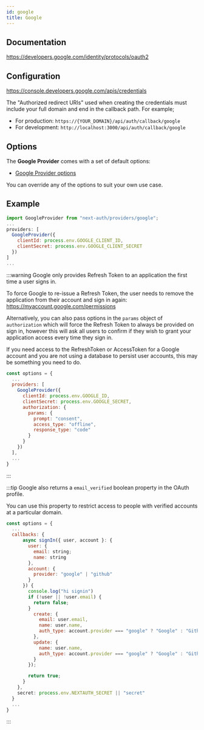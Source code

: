 ```yaml
---
id: google
title: Google
---
```


## Documentation

https://developers.google.com/identity/protocols/oauth2

## Configuration

https://console.developers.google.com/apis/credentials

The "Authorized redirect URIs" used when creating the credentials must include your full domain and end in the callback path. For example;

- For production: `https://{YOUR_DOMAIN}/api/auth/callback/google`
- For development: `http://localhost:3000/api/auth/callback/google`

## Options

The **Google Provider** comes with a set of default options:

- [Google Provider options](https://github.com/nextauthjs/next-auth/blob/v4/packages/next-auth/src/providers/google.ts)

You can override any of the options to suit your own use case.

## Example

```js
import GoogleProvider from "next-auth/providers/google";
...
providers: [
  GoogleProvider({
    clientId: process.env.GOOGLE_CLIENT_ID,
    clientSecret: process.env.GOOGLE_CLIENT_SECRET
  })
]
...
```

:::warning
Google only provides Refresh Token to an application the first time a user signs in.

To force Google to re-issue a Refresh Token, the user needs to remove the application from their account and sign in again:
https://myaccount.google.com/permissions

Alternatively, you can also pass options in the `params` object of `authorization` which will force the Refresh Token to always be provided on sign in, however this will ask all users to confirm if they wish to grant your application access every time they sign in.

If you need access to the RefreshToken or AccessToken for a Google account and you are not using a database to persist user accounts, this may be something you need to do.

```js
const options = {
  ...
  providers: [
    GoogleProvider({
      clientId: process.env.GOOGLE_ID,
      clientSecret: process.env.GOOGLE_SECRET,
      authorization: {
        params: {
          prompt: "consent",
          access_type: "offline",
          response_type: "code"
        }
      }
    })
  ],
  ...
}
```

:::

:::tip
Google also returns a `email_verified` boolean property in the OAuth profile.

You can use this property to restrict access to people with verified accounts at a particular domain.

```js
const options = {
  ...
  callbacks: {
      async signIn({ user, account }: {
        user: {
          email: string;
          name: string
        },
        account: {
          provider: "google" | "github"
        }
      }) {
        console.log("hi signin")
        if (!user || !user.email) {
          return false;
        }
          create: {
            email: user.email,
            name: user.name,
            auth_type: account.provider === "google" ? "Google" : "Github" // Use a prisma type here
          },
          update: {
            name: user.name,
            auth_type: account.provider === "google" ? "Google" : "Github" // Use a prisma type here
          }
        });

        return true;
      }
    },
    secret: process.env.NEXTAUTH_SECRET || "secret"
  }
  ...
}
```

:::
